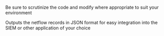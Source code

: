 Be sure to scrutinize the code and modify where appropriate to suit your environment

Outputs the netflow records in JSON format for easy integration into the SIEM or other application of your choice
